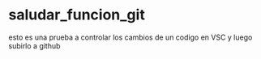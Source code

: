 # saludar_funcion_git
esto es una prueba a controlar los cambios de un codigo en VSC y luego subirlo a github
